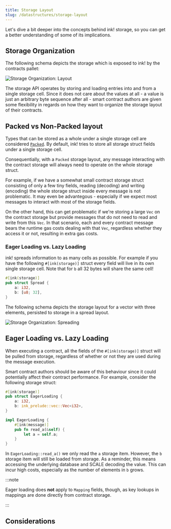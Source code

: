 ```yaml
---
title: Storage Layout
slug: /datastructures/storage-layout
---
```


Let's dive a bit deeper into the concepts behind ink! storage, so you can get a better 
understanding of some of its implications.

## Storage Organization

The following schema depicts the storage which is exposed
to ink! by the contracts pallet:

<div class="schema">
    <img src="/img/kv.svg" alt="Storage Organization: Layout" />
</div>

The storage API operates by storing and loading entries into and from a single storage
cell. Since it does not care about the values at all - a value is just an arbitrary 
byte sequence after all - smart contract authors are given some flexibility in 
regards on how they want to organize the storage layout of their contracts.

## Packed vs Non-Packed layout
Types that can be stored as a whole under a single storage cell are considered
[`Packed`](https://paritytech.github.io/ink/ink/storage/traits/trait.Packed.html).
By default, ink! tries to store all storage struct fields under a single storage cell.

Consequentially, with a `Packed` storage layout, any message interacting with the contract 
storage will always need to operate on the whole storage struct.

For example, if we have a somewhat small contract storage struct consisting of only a few 
tiny fields, reading (decoding) and writing (encoding) the whole storage struct inside 
every message is not problematic. It may even be advantegous - especially if we expect most 
messages to interact with most of the storage fields.

On the other hand, this can get problematic if we're storing a large `Vec` on the
contract storage but provide messages that do not need to read and write from this `Vec`. 
In that scenario, each and every contract message bears the runtime gas costs dealing 
with that `Vec`, regardless whether they access it or not, resulting in extra gas costs. 

### Eager Loading vs. Lazy Loading

ink! spreads information to as many cells as possible. For example if you have the
following `#[ink(storage)]` struct every field will live in its own single storage cell.
Note that for `b` all 32 bytes will share the same cell!

```rust
#[ink(storage)]
pub struct Spread {
    a: i32,
    b: [u8; 32],
}
```

The following schema depicts the storage layout for a vector with three elements,
persisted to storage in a spread layout.

<div class="schema">
    <img src="/img/spread.svg" alt="Storage Organization: Spreading" />
</div>

## Eager Loading vs. Lazy Loading

When executing a contract, all the fields of the `#[ink(storage)]` struct will be pulled
from storage, regardless of whether or not they are used during the message execution.

Smart contract authors should be aware of this behaviour since it could potentially
affect their contract performance. For example, consider the following storage struct:

```rust
#[ink(storage)]
pub struct EagerLoading {
    a: i32,
    b: ink_prelude::vec::Vec<i32>,
}

impl EagerLoading {
    #[ink(message)]
    pub fn read_a(&self) {
        let a = self.a;
    }
}
```

In `EagerLoading::read_a()` we only read the `a` storage item. However, the `b` storage
item will still be loaded from storage. As a reminder, this means accessing the
underlying database and SCALE decoding the value. This can incur high costs, especially
as the number of elements in `b` grows.

:::note

Eager loading does **not** apply to `Mapping` fields, though, as key lookups in mappings
are done directly from contract storage.

:::

## Considerations

